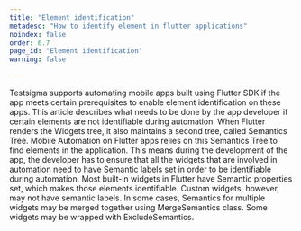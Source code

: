 ```yaml
---
title: "Element identification"
metadesc: "How to identify element in flutter applications"
noindex: false
order: 6.7
page_id: "Element identification"
warning: false

---
```


Testsigma supports automating mobile apps built using Flutter SDK if the app meets certain prerequisites to enable element identification on these apps. This article describes what needs to be done by the app developer if certain elements are not identifiable during automation.
When Flutter renders the Widgets tree, it also maintains a second tree, called Semantics Tree. Mobile Automation on Flutter apps relies on this Semantics Tree to find elements in the application. This means during the development of the app, the developer has to ensure that all the widgets that are involved in automation need to have Semantic labels set in order to be identifiable during automation.
Most built-in widgets in Flutter have Semantic properties set, which makes those elements identifiable. Custom widgets, however, may not have semantic labels. In some cases, Semantics for multiple widgets may be merged together using MergeSemantics class. Some widgets may be wrapped with ExcludeSemantics. 
